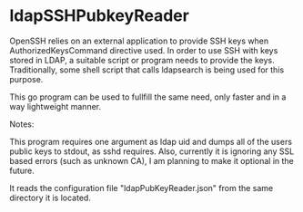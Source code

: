 # ldapSSHPubkeyReader

OpenSSH relies on an external application to provide SSH keys when AuthorizedKeysCommand directive used. In order to use SSH with keys stored in LDAP, a suitable script or program needs to provide the keys. Traditionally, some shell script that calls ldapsearch is being used for this purpose.

This go program can be used to fullfill the same need, only faster and in a way lightweight manner.

Notes:

This program requires one argument as ldap uid and dumps all of the users public keys to stdout, as sshd requires. Also, currently it is ignoring any SSL based errors (such as unknown CA), I am planning to make it optional in the future.

It reads the configuration file "ldapPubKeyReader.json" from the same directory it is located.
